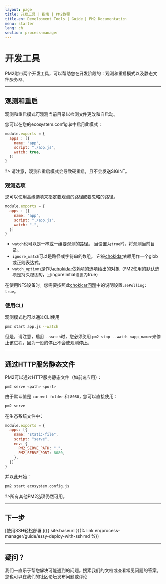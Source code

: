 ```yaml
---
layout: page
title: 开发工具 | 指南 | PM2教程
title-en: Development Tools | Guide | PM2 Documentation
menu: starter
lang: ch
section: process-manager
---
```


# 开发工具

PM2附带两个开发工具，可以帮助您在开发阶段的：观测和重启模式以及静态文件服务器。

---

## 观测和重启

观测和重启模式可观测当前目录以检测文件更改和自启动。

您可以在您的ecosystem.config.js中启用此模式：

```javascript
module.exports = {
  apps : [{
    name: "app",
    script: "./app.js",
    watch: true,
  }]
}
```

?> 请注意，观测和重启模式会导致硬重启，且不会发送SIGINT。

### 观测选项
 
您可以使用高级选项来指定要观测的路径或要忽略的路径。

```javascript
module.exports = {
  apps : [{
    name: "app",
    script: "./app.js",
    watch: ".",
  }]
}
```

- `watch`也可以是一串或一组要观测的路径。 当设置为`true`时，将观测当前目录。
- `ignore_watch`可以是路径或字符串的数组。 它被[chokidar](https://github.com/paulmillr/chokidar#path-filtering)依赖用作一个glob或正则表达式。
- `watch_options`是作为[chokidar](https://github.com/paulmillr/chokidar#api)依赖项的选项给出的对象（PM2使用的默认选项是持久稳固的，且ingoreInitial设置为true）

在使用NFS设备时，您需要按照此[chokidar问题](https://github.com/paulmillr/chokidar/issues/242)中的说明设置`usePolling: true`。

### 使用CLI

观测模式也可以通过CLI使用

```bash
pm2 start app.js --watch
```

但是，请注意，启用 `--watch`时，您必须使用 `pm2 stop --watch <app_name>`来停止该进程，因为一般的停止不会使观测停止。

---

## 通过HTTP服务静态文件

PM2可以通过HTTP服务静态文件（如前端应用）：

```bash
pm2 serve <path> <port>
```

由于默认值是 `current folder` 和 `8080`，您可以直接使用：

```bash
pm2 serve
```

在生态系统文件中：

```javascript
module.exports = {
  apps: [{
    name: "static-file",
    script: "serve",
    env: {
      PM2_SERVE_PATH: ".",
      PM2_SERVE_PORT: 8080,
    },
  }]
}
```

并以此开始：

```bash
pm2 start ecosystem.config.js
```

?>所有其他PM2选项仍然可用。

---

## 下一步

[使用SSH轻松部署 ]({{ site.baseurl }}{% link en/process-manager/guide/easy-deploy-with-ssh.md %})

---

## 疑问？

我们一直乐于帮您解决可能遇到的问题。搜索我们的文档或查看常见问题的答案。您也可以在我们的社区论坛发布问题或评论